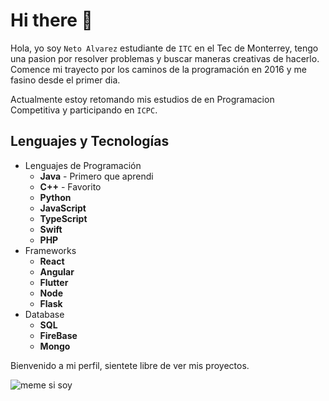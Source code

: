 # Hi there 👋

Hola, yo soy `Neto Alvarez` estudiante de `ITC` en el Tec de Monterrey, tengo una pasion por resolver problemas y buscar maneras creativas de hacerlo. Comence mi trayecto por los caminos de la programación en 2016 y me fasino desde el primer dia.

Actualmente estoy retomando mis estudios de en Programacion Competitiva y participando en `ICPC`.

## Lenguajes y Tecnologías

* Lenguajes de Programación
  * **Java** - Primero que aprendi
  * **C++** - Favorito
  * **Python**
  * **JavaScript**
  * **TypeScript**
  * **Swift**
  * **PHP**
* Frameworks
  *  **React**
  *  **Angular**
  *  **Flutter**
  *  **Node**
  *  **Flask**
*  Database
    *  **SQL**
    *  **FireBase**
    *  **Mongo**

Bienvenido a mi perfil, sientete libre de ver mis proyectos.

![meme si soy](https://cdn.discordapp.com/attachments/839919992765153281/988502813627777054/unknown.png)

